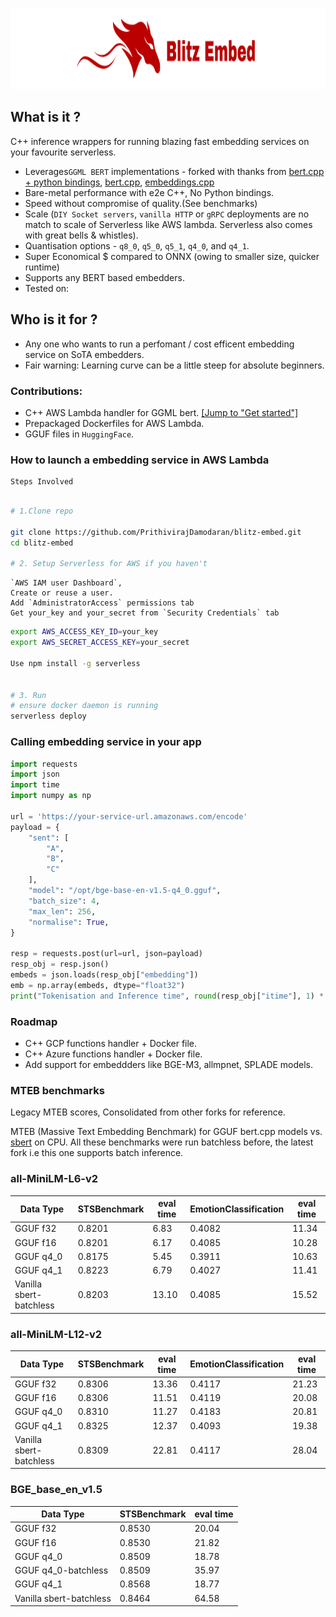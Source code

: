 
<p align="center">
  <img alt="Blitz-Embed Library Icon" src="logo.png" width="100%" height="130">
</p>

## What is it ?
C++ inference wrappers for running blazing fast embedding services on your favourite serverless.

- Leverages`GGML BERT` implementations - forked with thanks from [bert.cpp + python bindings](https://github.com/iamlemec/bert.cpp), [bert.cpp](https://github.com/skeskinen/bert.cpp), [embeddings.cpp](https://github.com/xyzhang626/embeddings.cpp)
- Bare-metal performance with e2e C++, No Python bindings.
- Speed without compromise of quality.(See benchmarks)
- Scale (`DIY Socket servers`, `vanilla HTTP` or `gRPC` deployments are no match to scale of Serverless like AWS lambda. Serverless also comes with great bells & whistles).
- Quantisation options - `q8_0`, `q5_0`, `q5_1`, `q4_0`, and `q4_1`.
- Super Economical $ compared to ONNX (owing to smaller size, quicker runtime)
- Supports any BERT based embedders. 
- Tested on: 

## Who is it for ?
- Any one who wants to run a perfomant / cost efficent embedding service on SoTA embedders.
- Fair warning: Learning curve can be a little steep for absolute beginners.
 

### Contributions:
- C++ AWS Lambda handler for GGML bert. [[Jump to "Get started"]]()
- Prepackaged Dockerfiles for AWS Lambda.
- GGUF files in `HuggingFace`.


### How to launch a embedding service in AWS Lambda

    Steps Involved

```sh

# 1.Clone repo

git clone https://github.com/PrithivirajDamodaran/blitz-embed.git
cd blitz-embed

# 2. Setup Serverless for AWS if you haven't
```

    `AWS IAM user Dashboard`, 
    Create or reuse a user.
    Add `AdministratorAccess` permissions tab
    Get your_key and your_secret from `Security Credentials` tab


```sh
export AWS_ACCESS_KEY_ID=your_key
export AWS_SECRET_ACCESS_KEY=your_secret

Use npm install -g serverless 


# 3. Run
# ensure docker daemon is running
serverless deploy
```


### Calling embedding service in your app

```python
import requests
import json
import time
import numpy as np

url = 'https://your-service-url.amazonaws.com/encode'
payload = {
    "sent": [
        "A",
        "B",
        "C"
    ],
    "model": "/opt/bge-base-en-v1.5-q4_0.gguf",
    "batch_size": 4,
    "max_len": 256,
    "normalise": True,
}

resp = requests.post(url=url, json=payload)
resp_obj = resp.json()
embeds = json.loads(resp_obj["embedding"])
emb = np.array(embeds, dtype="float32")
print("Tokenisation and Inference time", round(resp_obj["itime"], 1) * 0.001, " ms") # / 1000 as this time comes in microseconds
```


### Roadmap
- C++ GCP functions handler + Docker file.
- C++ Azure functions handler + Docker file.
- Add support for embeddders like BGE-M3, allmpnet, SPLADE models.


### MTEB benchmarks

Legacy MTEB scores, Consolidated from other forks for reference.

MTEB (Massive Text Embedding Benchmark) for GGUF bert.cpp models vs. [sbert](https://sbert.net/) on CPU. All these benchmarks were run batchless before, the latest fork i.e this one supports batch inference.

### all-MiniLM-L6-v2
| Data Type | STSBenchmark | eval time | EmotionClassification | eval time | 
|-----------|-----------|------------|-----------|------------|
| GGUF f32 | 0.8201 | 6.83 | 0.4082 | 11.34 | 
| GGUF f16 | 0.8201 | 6.17 | 0.4085 | 10.28 | 
| GGUF q4_0 | 0.8175 | 5.45 | 0.3911 | 10.63 | 
| GGUF q4_1 | 0.8223 | 6.79 | 0.4027 | 11.41 | 
| Vanilla sbert-batchless | 0.8203 | 13.10 | 0.4085 | 15.52 | 

### all-MiniLM-L12-v2
| Data Type | STSBenchmark | eval time | EmotionClassification | eval time | 
|-----------|-----------|------------|-----------|------------|
| GGUF f32 | 0.8306 | 13.36 | 0.4117 | 21.23 | 
| GGUF f16 | 0.8306 | 11.51 | 0.4119 | 20.08 | 
| GGUF q4_0 | 0.8310 | 11.27 | 0.4183 | 20.81 | 
| GGUF q4_1 | 0.8325 | 12.37 | 0.4093 | 19.38 | 
| Vanilla sbert-batchless | 0.8309 | 22.81 | 0.4117 | 28.04 | 

### BGE_base_en_v1.5
| Data Type | STSBenchmark | eval time | 
|-----------|-----------|------------|
| GGUF f32 | 0.8530 | 20.04 | 
| GGUF f16 | 0.8530 | 21.82 | 
| GGUF q4_0 | 0.8509 | 18.78 | 
| GGUF q4_0-batchless | 0.8509 | 35.97 |
| GGUF q4_1 | 0.8568 | 18.77 |
| Vanilla sbert-batchless | 0.8464 | 64.58 | 

